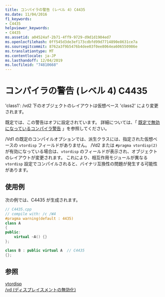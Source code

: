 ```yaml
---
title: コンパイラの警告 (レベル 4) C4435
ms.date: 11/04/2016
f1_keywords:
- C4435
helpviewer_keywords:
- C4435
ms.assetid: a04524af-2b71-4ff9-9729-d9d1d1904ed7
ms.openlocfilehash: 0ff545d3de3ef173cdbfd99d7714890e8631ce7a
ms.sourcegitcommit: 8762a3f9b5476b4dee03f0ee8064ea606550986e
ms.translationtype: MT
ms.contentlocale: ja-JP
ms.lasthandoff: 12/04/2019
ms.locfileid: "74810668"
---
```

# <a name="compiler-warning-level-4-c4435"></a>コンパイラの警告 (レベル 4) C4435

'class1': /vd2 下のオブジェクトのレイアウトは仮想ベース 'class2' により変更されます。

既定では、この警告はオフに設定されています。 詳細については、「 [既定で無効になっているコンパイラ警告](../../preprocessor/compiler-warnings-that-are-off-by-default.md) 」を参照してください。

/Vd1 の既定のコンパイルオプションでは、派生クラスには、指定された仮想ベースの `vtordisp` フィールドがありません。  /Vd2 または `#pragma vtordisp(2)` が有効になっている場合は、`vtordisp` のフィールドが表示され、オブジェクトのレイアウトが変更されます。  これにより、相互作用モジュールが異なる `vtordisp` 設定でコンパイルされると、バイナリ互換性の問題が発生する可能性があります。

## <a name="example"></a>使用例

次の例では、C4435 が生成されます。

```cpp
// C4435.cpp
// compile with: /c /W4
#pragma warning(default : 4435)
class A
{
public:
    virtual ~A() {}
};

class B : public virtual A  // C4435
{};
```

## <a name="see-also"></a>参照

[vtordisp](../../preprocessor/vtordisp.md)<br/>
[/vd (ディスプレイスメントの無効化)](../../build/reference/vd-disable-construction-displacements.md)